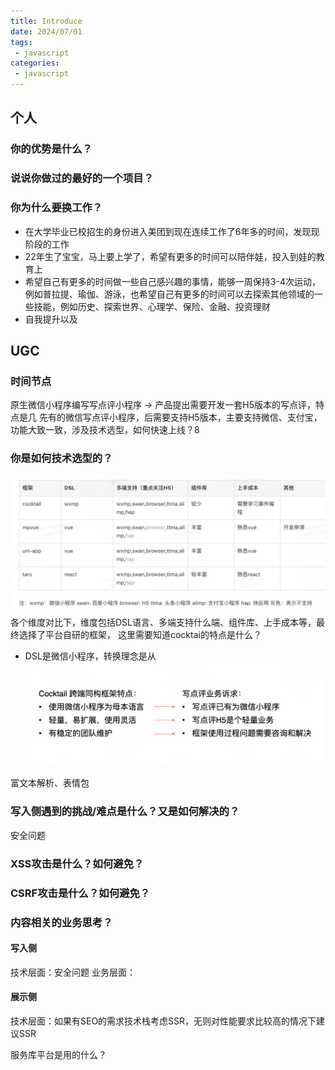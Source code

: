 ```yaml
---
title: Introduce
date: 2024/07/01
tags:
 - javascript
categories:
 - javascript
---
```

## 个人

### 你的优势是什么？

### 说说你做过的最好的一个项目？

### 你为什么要换工作？

- 在大学毕业已校招生的身份进入美团到现在连续工作了6年多的时间，发现现阶段的工作 
- 22年生了宝宝，马上要上学了，希望有更多的时间可以陪伴娃，投入到娃的教育上
- 希望自己有更多的时间做一些自己感兴趣的事情，能够一周保持3-4次运动，例如普拉提、瑜伽、游泳，也希望自己有更多的时间可以去探索其他领域的一些技能，例如历史、探索世界、心理学、保险、金融、投资理财
- 自我提升以及


## UGC

### 时间节点
原生微信小程序编写写点评小程序 -> 产品提出需要开发一套H5版本的写点评，特点是几
先有的微信写点评小程序，后需要支持H5版本，主要支持微信、支付宝，功能大致一致，涉及技术选型，如何快速上线？8

### 你是如何技术选型的？

![多端框架技术选型](./assets/resume/dsl.png "多端框架技术选型")
各个维度对比下，维度包括DSL语言、多端支持什么端、组件库、上手成本等，最终选择了平台自研的框架，
这里需要知道cocktai的特点是什么？
- DSL是微信小程序，转换理念是从
![业务特点](./assets/resume/thinking.png "多端框架技术选型")

富文本解析、表情包

### 写入侧遇到的挑战/难点是什么？又是如何解决的？
安全问题

### XSS攻击是什么？如何避免？

### CSRF攻击是什么？如何避免？

### 内容相关的业务思考？

#### 写入侧
技术层面：安全问题
业务层面：

#### 展示侧
技术层面：如果有SEO的需求技术栈考虑SSR，无则对性能要求比较高的情况下建议SSR

服务库平台是用的什么？


